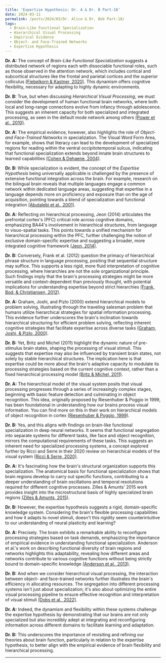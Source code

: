 ```yaml
---
title: 'Expertise Hypothesis: Dr. A & Dr. B Part-18'
date: 2024-03-11
permalink: /posts/2024/03/Dr. Alice & Dr. Bob Part-18/
tags:
  - Brain-Like Functional Specialization
  - Hierarchical Visual Processing
  - Empirical Evidence
  - Object- and Face-Trained Networks
  - Expertise Hypothesis
---
```


**Dr. A:** The concept of *Brain-Like Functional Specialization* suggests a distributed network of regions each with dissociable functional roles, such as those observed in the attention network, which includes cortical and subcortical structures like the frontal and parietal cortices and the superior colliculus [(Fiebelkorn & Kastner, 2020)](https://consensus.app/papers/specialization-attention-network-fiebelkorn/8fce3b27d77f5dbba3cc9f106af4a26c/?utm_source=chatgpt). This dynamism offers cognitive flexibility, necessary for adapting to highly dynamic environments.

**Dr. B:** True, but when discussing *Hierarchical Visual Processing*, we must consider the development of human functional brain networks, where both local and long-range connections evolve from infancy through adolescence. This suggests an inherent capacity for both specialized and integrated processing, as seen in the default mode network among others [(Power et al., 2010)](https://consensus.app/papers/development-human-functional-brain-networks-power/7ecc8032cd5656fb9e0e646c4de20865/?utm_source=chatgpt).

**Dr. A:** The empirical evidence, however, also highlights the role of *Object- and Face-Trained Networks* in specialization. The Visual Word Form Area, for example, shows that literacy can lead to the development of specialized regions for reading within the ventral occipitotemporal sulcus, indicating that functional specialization extends beyond innate brain structures to learned capabilities [(Cohen & Dehaene, 2004)](https://consensus.app/papers/specialization-within-stream-case-word-form-area-cohen/fbace8fc8c57559e82b9d1282d8c2bd4/?utm_source=chatgpt).

**Dr. B:** While specialization is evident, the concept of the *Expertise Hypothesis* being universally applicable is challenged by the presence of extensive functional integration across the brain. For example, research on the bilingual brain reveals that multiple languages engage a common network within dedicated language areas, suggesting that expertise in a language depends more on proficiency and exposure than on the age of acquisition, pointing towards a blend of specialization and functional integration [(Abutalebi et al., 2001)](https://consensus.app/papers/brain-revealed-neuroimaging-abutalebi/de14f7840b905690b213df1714f39dd7/?utm_source=chatgpt).

**Dr. A:** Reflecting on hierarchical processing, Jeon (2014) articulates the prefrontal cortex's (PFC) critical role across cognitive domains, emphasizing BA44's involvement in hierarchical structures, from language to visuo-spatial tasks. This points towards a unified mechanism for hierarchical processing within the PFC, further challenging the notion of exclusive domain-specific expertise and suggesting a broader, more integrated cognitive framework [(Jeon, 2014)](https://consensus.app/papers/processing-cortex-variety-cognitive-domains-jeon/64aab56ca8015ac390ee1771decb9e0b/?utm_source=chatgpt).

**Dr. B:** Conversely, Frank et al. (2012) question the primacy of hierarchical phrase structure in language processing, positing that sequential structure may suffice. This supports a less rigid, more fluid interpretation of cognitive processing, where hierarchies are not the sole organizational principle. Such findings imply that the brain's processing strategies might be more versatile and context-dependent than previously thought, with potential implications for understanding expertise beyond strict hierarchies [(Frank, Bod, & Christiansen, 2012)](https://consensus.app/papers/language-frank/c64c46167eff5322b0cfa657f0b81572/?utm_source=chatgpt).

**Dr. A:** Graham, Joshi, and Pizlo (2000) extend hierarchical models to problem solving, illustrating through the traveling salesman problem that humans utilize hierarchical strategies for spatial information processing. This evidence further underscores the brain's inclination towards hierarchical structuring for efficient problem solving, reflecting inherent cognitive strategies that facilitate expertise across diverse tasks [(Graham, Joshi, & Pizlo, 2000)](https://consensus.app/papers/traveling-salesman-problem-model-graham/97d632592982552785c04f4041ca3a40/?utm_source=chatgpt).

**Dr. B:** Yet, Britz and Michel (2011) highlight the dynamic nature of pre-stimulus brain states, shaping the processing of visual stimuli. This suggests that expertise may also be influenced by transient brain states, not solely by stable hierarchical structures. The implication here is that expertise could be more about the brain's adaptive capacity to modulate its processing strategies based on the current cognitive context, rather than a fixed hierarchical processing model [(Britz & Michel, 2011)](https://consensus.app/papers/statedependent-visual-processing-britz/595b358384385ed99648184d7567f215/?utm_source=chatgpt).

**Dr. A:** The hierarchical model of the visual system posits that visual processing progresses through a series of increasingly complex stages, beginning with basic feature detection and culminating in object recognition. This idea, originally proposed by Riesenhuber & Poggio in 1999, has been foundational in understanding how our brains process visual information. You can find more on this in their work on hierarchical models of object recognition in cortex [(Riesenhuber & Poggio, 1999)](https://consensus.app/papers/models-object-recognition-cortex-riesenhuber/de120c9c871a55279ef7584b71b5821c/?utm_source=chatgpt).

**Dr. B:** Yes, and this aligns with findings on brain-like functional specialization in deep neural networks. It seems that functional segregation into separate systems for different tasks, like face and object recognition, mirrors the computational requirements of these tasks. This suggests an inherent need for specialized processing systems, a concept explored further by Ricci and Serre in their 2020 review on hierarchical models of the visual system [(Ricci & Serre, 2020)](https://consensus.app/papers/models-visual-system-ricci/7cde6dc6ffa9528fa5e217af55526bac/?utm_source=chatgpt).

**Dr. A:** It's fascinating how the brain's structural organization supports this specialization. The anatomical basis for functional specialization shows that brain regions develop to carry out specific functions, contributing to a deeper understanding of brain oscillations and temporal resolutions required for different cognitive processes. Zilles & Amunts' 2015 work provides insight into the microstructural basis of highly specialized brain regions [(Zilles & Amunts, 2015)](https://pubmed.ncbi.nlm.nih.gov/26687219/).

**Dr. B:** However, the expertise hypothesis suggests a rigid, domain-specific knowledge system. Considering the brain's flexible processing capabilities and how it adapts to novel stimuli, doesn't this rigidity seem counterintuitive to our understanding of neural plasticity and learning?

**Dr. A:** Precisely. The brain exhibits a remarkable ability to reconfigure processing strategies based on task demands, emphasizing the importance of empirical evidence in understanding functional specialization. Anderson et al.'s work on describing functional diversity of brain regions and networks highlights this adaptability, revealing how different areas and networks contribute to various cognitive functions without being strictly bound to domain-specific knowledge [(Anderson et al., 2013)](https://pubmed.ncbi.nlm.nih.gov/23396162/).

**Dr. B:** And when we consider hierarchical visual processing, the interaction between object- and face-trained networks further illustrates the brain's efficiency in allocating resources. The segregation into different processing systems isn't just about specialization; it's also about optimizing the entire visual processing pipeline to ensure effective recognition and interpretation of visual stimuli [(Dobs et al., 2022)](https://www.science.org/doi/full/10.1126/sciadv.abl8913).

**Dr. A:** Indeed, the dynamism and flexibility within these systems challenge the expertise hypothesis by demonstrating that our brains are not only specialized but also incredibly adept at integrating and reconfiguring information across different domains to facilitate learning and adaptation.

**Dr. B:** This underscores the importance of revisiting and refining our theories about brain function, particularly in relation to the expertise hypothesis, to better align with the empirical evidence of brain flexibility and hierarchical processing.



---